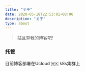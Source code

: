 ```yaml
---
title: "关于"
date: 2020-05-18T22:53:01+08:00
description: "关于"
type: about
---
```


> 姑且算我的博客吧!

### 托管

目前博客部署在Ucloud 🇭🇰 k8s集群上
